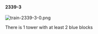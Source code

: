 #### 2339-3
![train-2339-3-0.png](https://github.com/lil-lab/nlvr/raw/master/nlvr/train/images/70/train-2339-3-0.png "train-2339-3-0.png")

There is 1 tower with at least 2 blue blocks